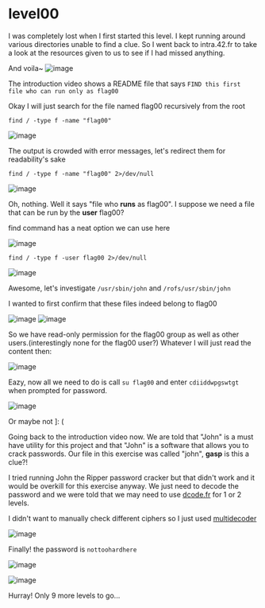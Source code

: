# level00 
I was completely lost when I first started this level. I kept running around various directories unable to find a clue.
So I went back to intra.42.fr to take a look at the resources given to us to see if I had missed anything. 

And voila~
![image](https://github.com/user-attachments/assets/8152c79d-f72f-4776-b6f5-ae5d77eb0d67)

The introduction video shows a README file that says `FIND this first file who can run only as flag00`

Okay I will just search for the file named flag00 recursively from the root

`find / -type f -name "flag00"`

![image](https://github.com/user-attachments/assets/044aaaef-ce03-49e4-b331-09a0e827c0c9)

The output is crowded with error messages, let's redirect them for readability's sake

`find / -type f -name "flag00" 2>/dev/null`

![image](https://github.com/user-attachments/assets/09ee68cc-294f-4861-910f-9ed13fc2662f)

Oh, nothing. Well it says "file who **runs** as flag00". I suppose we need a file that can be run by the **user** flag00?

find command has a neat option we can use here

![image](https://github.com/user-attachments/assets/4f444f11-e435-4728-991e-5fc817fc128d)

`find / -type f -user flag00 2>/dev/null`

![image](https://github.com/user-attachments/assets/2fadc692-45a5-4b0c-a267-d071bbfe003a)

Awesome, let's investigate `/usr/sbin/john` and `/rofs/usr/sbin/john`

I wanted to first confirm that these files indeed belong to flag00

![image](https://github.com/user-attachments/assets/0517cb34-33b5-4e36-8861-ff464142bb89)
![image](https://github.com/user-attachments/assets/4fb903c2-f6b0-4ca1-b80b-1b5d1fe50564)

So we have read-only permission for the flag00 group as well as other users.(interestingly none for the flag00 user?) Whatever I will just read the content then:

![image](https://github.com/user-attachments/assets/8d16bd44-2572-4dc5-972e-60e90a684c61)

Eazy, now all we need to do is call `su flag00` and enter `cdiiddwpgswtgt` when prompted for password.

![image](https://github.com/user-attachments/assets/677ac3dd-4a80-40d1-b8f6-6cc19c5392cb)

Or maybe not ]: (

Going back to the introduction video now. We are told that "John" is a must have utility for this project and that "John" is a software that allows you to crack passwords. Our file in this exercise was called "john", **gasp** is this a clue?!

I tried running John the Ripper password cracker but that didn't work and it would be overkill for this exercise anyway. We just need to decode the password and we were told that we may need to use [dcode.fr](https://www.dcode.fr/) for 1 or 2 levels. 

I didn't want to manually check different ciphers so I just used [multidecoder](https://www.cachesleuth.com/multidecoder/)

![image](https://github.com/user-attachments/assets/162c68b7-2357-4a46-89d9-64037c502bb1)

Finally! the password is `nottoohardhere`

![image](https://github.com/user-attachments/assets/bcd772cf-2df4-4d7e-985e-667e4fa79de0)

![image](https://github.com/user-attachments/assets/a66a44ce-3da3-48f6-a883-241956235701)

Hurray! Only 9 more levels to go...

